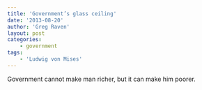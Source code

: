 ```yaml
---
title: 'Government’s glass ceiling'
date: '2013-08-20'
author: 'Greg Raven'
layout: post
categories:
    - government
tags:
    - 'Ludwig von Mises'
---
```


Government cannot make man richer, but it can make him poorer.
